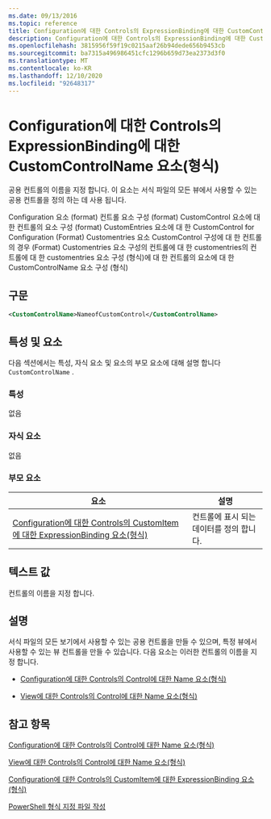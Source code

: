 ```yaml
---
ms.date: 09/13/2016
ms.topic: reference
title: Configuration에 대한 Controls의 ExpressionBinding에 대한 CustomControlName 요소(형식)
description: Configuration에 대한 Controls의 ExpressionBinding에 대한 CustomControlName 요소(형식)
ms.openlocfilehash: 3815956f59f19c0215aaf26b94dede656b9453cb
ms.sourcegitcommit: ba7315a496986451cfc1296b659d73ea2373d3f0
ms.translationtype: MT
ms.contentlocale: ko-KR
ms.lasthandoff: 12/10/2020
ms.locfileid: "92648317"
---
```

# <a name="customcontrolname-element-for-expressionbinding-for-controls-for-configuration-format"></a>Configuration에 대한 Controls의 ExpressionBinding에 대한 CustomControlName 요소(형식)

공용 컨트롤의 이름을 지정 합니다. 이 요소는 서식 파일의 모든 뷰에서 사용할 수 있는 공용 컨트롤을 정의 하는 데 사용 됩니다.

Configuration 요소 (format) 컨트롤 요소 구성 (format) CustomControl 요소에 대 한 컨트롤의 요소 구성 (format) CustomEntries 요소에 대 한 CustomControl for Configuration (Format) Customentries 요소 CustomControl 구성에 대 한 컨트롤의 경우 (Format) Customentries 요소 구성의 컨트롤에 대 한 customentries의 컨트롤에 대 한 customentries 요소 구성 (형식)에 대 한 컨트롤의 요소에 대 한 CustomControlName 요소 구성 (형식)

## <a name="syntax"></a>구문

```xml
<CustomControlName>NameofCustomControl</CustomControlName>
```

## <a name="attributes-and-elements"></a>특성 및 요소

다음 섹션에서는 특성, 자식 요소 및 요소의 부모 요소에 대해 설명 합니다 `CustomControlName` .

### <a name="attributes"></a>특성

없음

### <a name="child-elements"></a>자식 요소

없음

### <a name="parent-elements"></a>부모 요소

|요소|설명|
|-------------|-----------------|
|[Configuration에 대한 Controls의 CustomItem에 대한 ExpressionBinding 요소(형식)](./expressionbinding-element-for-customitem-for-controls-for-configuration-format.md)|컨트롤에 표시 되는 데이터를 정의 합니다.|

## <a name="text-value"></a>텍스트 값

컨트롤의 이름을 지정 합니다.

## <a name="remarks"></a>설명

서식 파일의 모든 보기에서 사용할 수 있는 공용 컨트롤을 만들 수 있으며, 특정 뷰에서 사용할 수 있는 뷰 컨트롤을 만들 수 있습니다. 다음 요소는 이러한 컨트롤의 이름을 지정 합니다.

- [Configuration에 대한 Controls의 Control에 대한 Name 요소(형식)](./name-element-for-control-for-controls-for-configuration-format.md)

- [View에 대한 Controls의 Control에 대한 Name 요소(형식)](./name-element-for-control-for-controls-for-view-format.md)

## <a name="see-also"></a>참고 항목

[Configuration에 대한 Controls의 Control에 대한 Name 요소(형식)](./name-element-for-control-for-controls-for-configuration-format.md)

[View에 대한 Controls의 Control에 대한 Name 요소(형식)](./name-element-for-control-for-controls-for-view-format.md)

[Configuration에 대한 Controls의 CustomItem에 대한 ExpressionBinding 요소(형식)](./expressionbinding-element-for-customitem-for-controls-for-configuration-format.md)

[PowerShell 형식 지정 파일 작성](./writing-a-powershell-formatting-file.md)

